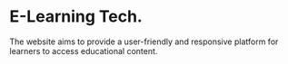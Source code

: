 # E-Learning Tech.

The website aims to provide a user-friendly and responsive platform for learners to access educational content.
